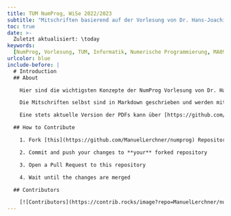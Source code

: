 ```yaml
---
title: TUM NumProg, WiSe 2022/2023
subtitle: "Mitschriften basierend auf der Vorlesung von Dr. Hans-Joachim Bungartz"
toc: true
date: >-
  Zuletzt aktualisiert: \today
keywords:
  [NumProg, Vorlesung, TUM, Informatik, Numerische Programmierung, MA0902, WiSe 2022/2023]
urlcolor: blue
include-before: |
  # Introduction
  ## About

    Hier sind die wichtigsten Konzepte der NumProg Vorlesung von Dr. Hans-Joachim Bungartz im Wintersemester 2022/2023 zusammengefasst.

    Die Mitschriften selbst sind in Markdown geschrieben und werden mithilfe einer GitHub-Action nach jedem Push mithilfe von [Pandoc](https://pandoc.org/) zu einem PDF konvertiert.

    Eine stets aktuelle Version der PDFs kann über [https://github.com/ManuelLerchner/numprog/releases/download/Release/merge.pdf](https://github.com/ManuelLerchner/numprog/releases/download/Release/merge.pdf) heruntergeladen werden.

  ## How to Contribute

    1. Fork [this](https://github.com/ManuelLerchner/numprog) Repository

    2. Commit and push your changes to **your** forked repository

    3. Open a Pull Request to this repository

    4. Wait until the changes are merged

  ## Contributors

    [![Contributors](https://contrib.rocks/image?repo=ManuelLerchner/numprog)](https://github.com/ManuelLerchner/numprog/graphs/contributors)
---
```

